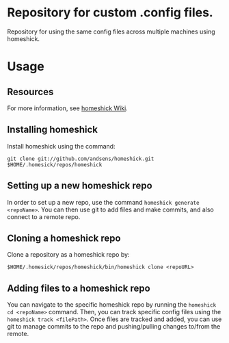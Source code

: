 # Repository for custom .config files.
Repository for using the same config files across multiple machines using homeshick.

# Usage
## Resources
For more information, see [homeshick Wiki](https://github.com/andsens/homeshick/wiki/Tutorials).

## Installing homeshick
Install homeshick using the command:
```
git clone git://github.com/andsens/homeshick.git $HOME/.homesick/repos/homeshick
```

## Setting up a new homeshick repo
In order to set up a new repo, use the command `homeshick generate <repoName>`. You can then use git to add files and make commits, and also connect to a remote repo.

## Cloning a homeshick repo
Clone a repository as a homeshick repo by:
```
$HOME/.homesick/repos/homeshick/bin/homeshick clone <repoURL>
```

## Adding files to a homeshick repo
You can navigate to the specific homeshick repo by running the `homeshick cd <repoName>` command. Then, you can track specific config files using the `homeshick track <filePath>`. Once files are tracked and added, you can use git to manage commits to the repo and pushing/pulling changes to/from the remote.
